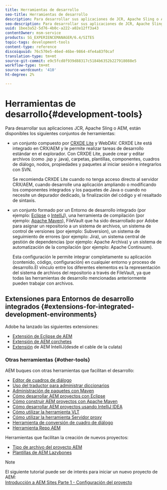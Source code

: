 ```yaml
---
title: Herramientas de desarrollo
seo-title: Herramientas de desarrollo
description: Para desarrollar sus aplicaciones de JCR, Apache Sling o AEM, hay una serie de conjuntos de herramientas disponibles
seo-description: Para desarrollar sus aplicaciones de JCR, Apache Sling o AEM, hay una serie de conjuntos de herramientas disponibles
uuid: 1bee3a52-5d76-4b0c-a222-a02e12ff3a43
contentOwner: msm-service
products: SG_EXPERIENCEMANAGER/6.4/SITES
topic-tags: development-tools
content-type: reference
discoiquuid: 76c570e5-46ed-46be-9864-4fe4a83f0caf
translation-type: tm+mt
source-git-commit: e9c5fcd8f939d88317c5184b6352b227918088e5
workflow-type: tm+mt
source-wordcount: '410'
ht-degree: 2%

---
```



# Herramientas de desarrollo{#development-tools}

Para desarrollar sus aplicaciones JCR, Apache Sling o AEM, están disponibles los siguientes conjuntos de herramientas:

* un conjunto compuesto por [CRXDE Lite](/help/sites-developing/developing-with-crxde-lite.md) y WebDAV. CRXDE Lite está integrado en CRX/AEM y le permite realizar tareas de desarrollo estándar en el explorador. Con CRXDE Lite, puede crear y editar archivos (como .jsp y .java), carpetas, plantillas, componentes, cuadros de diálogo, nodos, propiedades y paquetes al iniciar sesión e integrarlos con SVN.

   Se recomienda CRXDE Lite cuando no tenga acceso directo al servidor CRX/AEM, cuando desarrolle una aplicación ampliando o modificando los componentes integrados y los paquetes de Java o cuando no necesite un depurador dedicado, la finalización del código y el resaltado de sintaxis.

* un conjunto formado por un Entorno de desarrollo integrado (por ejemplo: [Eclipse](/help/sites-developing/howto-projects-eclipse.md) o [IntelliJ](/help/sites-developing/ht-intellij.md)), una herramienta de compilación (por ejemplo: [Apache Maven](/help/sites-developing/ht-projects-maven.md)), FileVault que ha sido desarrollado por Adobe para asignar un repositorio a un sistema de archivos, un sistema de control de versiones (por ejemplo: Subversion), un sistema de seguimiento de errores (por ejemplo: Jira), un sistema central de gestión de dependencias (por ejemplo: Apache Archiva) y un sistema de automatización de la compilación (por ejemplo: Apache Continuum).

   Esta configuración le permite integrar completamente su aplicación (contenido, código, configuración) en cualquier entorno y proceso de desarrollo.El vínculo entre los diferentes elementos es la representación del sistema de archivos del repositorio a través de FileVault, ya que todas las herramientas de desarrollo mencionadas anteriormente pueden trabajar con archivos.

## Extensiones para Entornos de desarrollo integrados {#extensions-for-integrated-development-environments}

Adobe ha lanzado las siguientes extensiones:

* [Extensión de Eclipse de AEM](/help/sites-developing/aem-eclipse.md)
* [Extensión de AEM corchetes](/help/sites-developing/aem-brackets.md)
* [Extensión](https://github.com/headwirecom/aem-ide-tooling-4-intellij/blob/master/documenation/AEM%20Tooling%20Plugin%20for%20IntelliJ%20IDEA.pdf)  de AEM IntelliJ(desde el cable de la culata)

### Otras herramientas {#other-tools}

AEM buques con otras herramientas que facilitan el desarrollo:

* [Editor de cuadros de diálogo](/help/sites-developing/dialog-editor.md)
* [Uso del traductor para administrar diccionarios](/help/sites-developing/i18n-translator.md)
* [Administración de paquetes con Maven](/help/sites-developing/vlt-mavenplugin.md)
* [Cómo desarrollar AEM proyectos con Eclipse](/help/sites-developing/howto-projects-eclipse.md)
* [Cómo construir AEM proyectos con Apache Maven](/help/sites-developing/ht-projects-maven.md)
* [Cómo desarrollar AEM proyectos usando IntelliJ IDEA](/help/sites-developing/ht-intellij.md)
* [Cómo utilizar la herramienta VLT](/help/sites-developing/ht-vlttool.md)
* [Cómo utilizar la herramienta Servidor proxy](/help/sites-developing/ht-proxy-server.md)
* [Herramienta de conversión de cuadro de diálogo](/help/sites-developing/dialog-conversion.md)
* [Herramienta Repo AEM](/help/sites-developing/aem-repo-tool.md)

Herramientas que facilitan la creación de nuevos proyectos:

* [Tipo de archivo del proyecto AEM](https://github.com/Adobe-Marketing-Cloud/aem-project-archetype)
* [Plantillas de AEM Lazybones](https://github.com/Adobe-Consulting-Services/lazybones-aem-templates)

>[!NOTE]
>
>El siguiente tutorial puede ser de interés para iniciar un nuevo proyecto de AEM:\
>[Introducción a AEM Sites Parte 1 - Configuración del proyecto](https://helpx.adobe.com/experience-manager/kt/sites/using/getting-started-wknd-tutorial-develop/part1.html)

